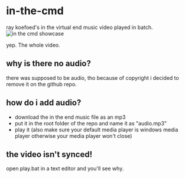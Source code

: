 # in-the-cmd
ray koefoed's in the virtual end music video played in batch.
![in the cmd showcase](https://user-images.githubusercontent.com/72838747/205126311-1f394437-ec1e-497c-9c1a-240cee63fca8.png)

yep. The whole video.

## why is there no audio?
there was supposed to be audio, tho because of copyright i decided to remove it on the github repo.

## how do i add audio?
- download the in the end music file as an mp3
- put it in the root folder of the repo and name it as "audio.mp3"
- play it (also make sure your default media player is windows media player otherwise your media player won't close)

## the video isn't synced!
open play.bat in a text editor and you'll see why.
